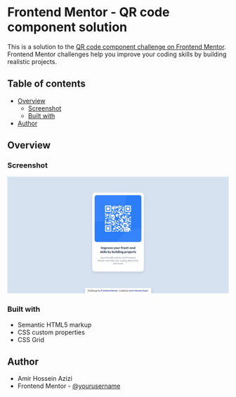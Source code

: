 # Frontend Mentor - QR code component solution

This is a solution to the [QR code component challenge on Frontend Mentor](https://www.frontendmentor.io/challenges/qr-code-component-iux_sIO_H). Frontend Mentor challenges help you improve your coding skills by building realistic projects.

## Table of contents

- [Overview](#overview)
  - [Screenshot](#screenshot)
  - [Built with](#built-with)
- [Author](#author)


## Overview

### Screenshot

![screenshot of project](./design/screenshot.png)


### Built with

- Semantic HTML5 markup
- CSS custom properties
- CSS Grid

## Author
- Amir Hossein Azizi
- Frontend Mentor - [@yourusername](https://www.frontendmentor.io/profile/yourusername)

